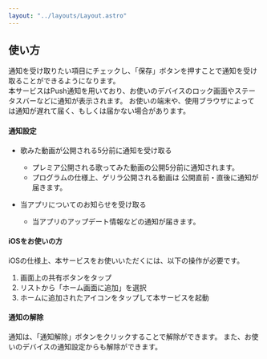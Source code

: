 ```yaml
---
layout: "../layouts/Layout.astro"
---
```


## 使い方

通知を受け取りたい項目にチェックし、「保存」ボタンを押すことで通知を受け取ることができるようになります。  
本サービスはPush通知を用いており、お使いのデバイスのロック画面やステータスバーなどに通知が表示されます。
お使いの端末や、使用ブラウザによっては通知が遅れて届く、もしくは届かない場合があります。

#### 通知設定

- 歌みた動画が公開される5分前に通知を受け取る
  - プレミア公開される歌ってみた動画の公開5分前に通知されます。  
  - プログラムの仕様上、ゲリラ公開される動画は 公開直前・直後に通知が届きます。

- 当アプリについてのお知らせを受け取る
  - 当アプリのアップデート情報などの通知が届きます。

#### iOSをお使いの方

iOSの仕様上、本サービスをお使いいただくには、以下の操作が必要です。

1. 画面上の共有ボタンをタップ
2. リストから「ホーム画面に追加」を選択
3. ホームに追加されたアイコンをタップして本サービスを起動

#### 通知の解除
通知は、「通知解除」ボタンをクリックすることで解除ができます。
また、お使いのデバイスの通知設定からも解除ができます。